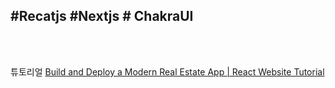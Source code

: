 

## #Recatjs #Nextjs # ChakraUI
<br />
<br />


튜토리얼 [Build and Deploy a Modern Real Estate App | React Website Tutorial](https://www.youtube.com/watch?v=y47gYvXchXM)
